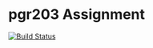 # pgr203 Assignment

[![Build Status](https://travis-ci.com/Westerdals/prosjektnavn.svg?token=Sj4fcBr8hVerjvQWkoAz&branch=master)](https://travis-ci.com/Westerdals/prosjektnavn)

